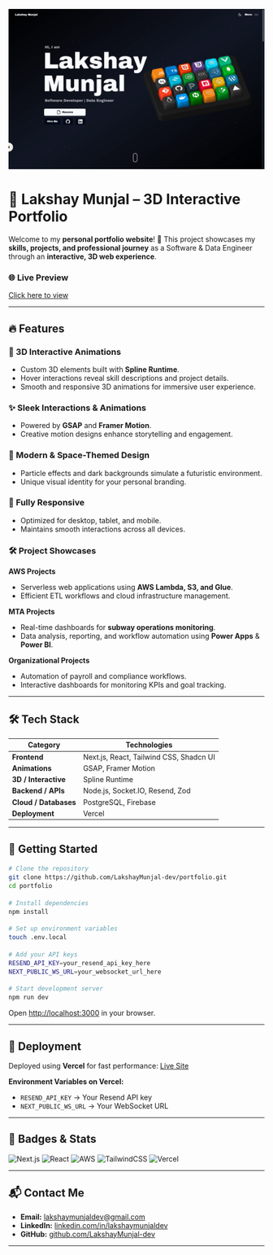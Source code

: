 ![Portfolio Preview](https://github.com/LakshayMunjal-dev/portfolio/blob/main/public/assets/seo/landing.png?raw=true)

# 🚀 Lakshay Munjal – 3D Interactive Portfolio

Welcome to my **personal portfolio website**! 🎉 This project showcases my **skills, projects, and professional journey** as a Software & Data Engineer through an **interactive, 3D web experience**.

### 🌐 Live Preview

[Click here to view](https://www.lakshaymunjal.tech)

---

## 🔥 Features

### 🎹 3D Interactive Animations

* Custom 3D elements built with **Spline Runtime**.
* Hover interactions reveal skill descriptions and project details.
* Smooth and responsive 3D animations for immersive user experience.

### ✨ Sleek Interactions & Animations

* Powered by **GSAP** and **Framer Motion**.
* Creative motion designs enhance storytelling and engagement.

### 🌌 Modern & Space-Themed Design

* Particle effects and dark backgrounds simulate a futuristic environment.
* Unique visual identity for your personal branding.

### 📱 Fully Responsive

* Optimized for desktop, tablet, and mobile.
* Maintains smooth interactions across all devices.

### 🛠 Project Showcases

**AWS Projects**

* Serverless web applications using **AWS Lambda, S3, and Glue**.
* Efficient ETL workflows and cloud infrastructure management.

**MTA Projects**

* Real-time dashboards for **subway operations monitoring**.
* Data analysis, reporting, and workflow automation using **Power Apps** & **Power BI**.

**Organizational Projects**

* Automation of payroll and compliance workflows.
* Interactive dashboards for monitoring KPIs and goal tracking.

---

## 🛠️ Tech Stack

| Category              | Technologies                                 |
| --------------------- | -------------------------------------------- |
| **Frontend**          | Next.js, React, Tailwind CSS, Shadcn UI      |
| **Animations**        | GSAP, Framer Motion                          |
| **3D / Interactive**  | Spline Runtime                               |
| **Backend / APIs**    | Node.js, Socket.IO, Resend, Zod              |
| **Cloud / Databases** | PostgreSQL, Firebase                         |
| **Deployment**        | Vercel                                       |

---

## 🌟 Getting Started

```bash
# Clone the repository
git clone https://github.com/LakshayMunjal-dev/portfolio.git
cd portfolio

# Install dependencies
npm install

# Set up environment variables
touch .env.local

# Add your API keys
RESEND_API_KEY=your_resend_api_key_here
NEXT_PUBLIC_WS_URL=your_websocket_url_here

# Start development server
npm run dev
```

Open [http://localhost:3000](http://localhost:3000) in your browser.

---

## 🚀 Deployment

Deployed using **Vercel** for fast performance: [Live Site](https://www.lakshaymunjal.tech)

**Environment Variables on Vercel:**

* `RESEND_API_KEY` → Your Resend API key
* `NEXT_PUBLIC_WS_URL` → Your WebSocket URL

---

## 🌟 Badges & Stats

![Next.js](https://img.shields.io/badge/Next.js-000000?style=for-the-badge\&logo=next.js\&logoColor=white)
![React](https://img.shields.io/badge/React-61DAFB?style=for-the-badge\&logo=react\&logoColor=black)
![AWS](https://img.shields.io/badge/AWS-232F3E?style=for-the-badge\&logo=amazon-aws)
![TailwindCSS](https://img.shields.io/badge/TailwindCSS-06B6D4?style=for-the-badge\&logo=tailwind-css\&logoColor=white)
![Vercel](https://img.shields.io/badge/Vercel-000000?style=for-the-badge\&logo=vercel\&logoColor=white)

---

## 📬 Contact Me

* **Email:** [lakshaymunjaldev@gmail.com](mailto:lakshaymunjaldev@gmail.com)
* **LinkedIn:** [linkedin.com/in/lakshaymunjaldev](https://www.linkedin.com/in/lakshaymunjaldev/)
* **GitHub:** [github.com/LakshayMunjal-dev](https://github.com/LakshayMunjal-dev/)

---